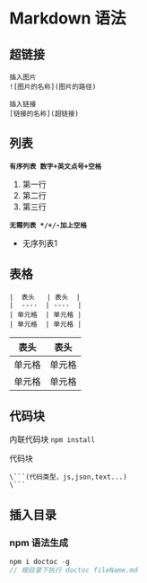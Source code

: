 # Markdown 语法

## 超链接

```text
插入图片
![图片的名称](图片的路径)

插入链接
[链接的名称](超链接)
```

## 列表

**`有序列表 数字+英文点号+空格`**

1. 第一行
2. 第二行
3. 第三行

**`无需列表 */+/-加上空格`**

+ 无序列表1

## 表格

```text
|  表头   | 表头  |
|  ----  | ----  |
| 单元格  | 单元格 |
| 单元格  | 单元格 |
```

|  表头   | 表头  |
|  ----  | ----  |
| 单元格  | 单元格 |
| 单元格  | 单元格 |

## 代码块

内联代码块 `npm install`

代码块

```text
\```(代码类型，js,json,text...)
\```
```

## 插入目录

### npm 语法生成

```js
npm i doctoc -g
// 根目录下执行 doctoc fileName.md
```
